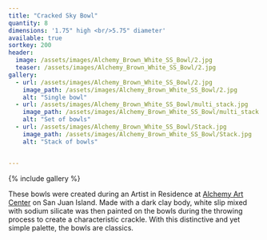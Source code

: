 ```yaml
---
title: "Cracked Sky Bowl"
quantity: 8
dimensions: '1.75" high <br/>5.75" diameter'
available: true
sortkey: 200
header:
  image: /assets/images/Alchemy_Brown_White_SS_Bowl/2.jpg
  teaser: /assets/images/Alchemy_Brown_White_SS_Bowl/2.jpg
gallery:
  - url: /assets/images/Alchemy_Brown_White_SS_Bowl/2.jpg
    image_path: /assets/images/Alchemy_Brown_White_SS_Bowl/2.jpg
    alt: "Single bowl"
  - url: /assets/images/Alchemy_Brown_White_SS_Bowl/multi_stack.jpg
    image_path: /assets/images/Alchemy_Brown_White_SS_Bowl/multi_stack.jpg
    alt: "Set of bowls"
  - url: /assets/images/Alchemy_Brown_White_SS_Bowl/Stack.jpg
    image_path: /assets/images/Alchemy_Brown_White_SS_Bowl/Stack.jpg
    alt: "Stack of bowls"


---
```


{% include gallery %}

These bowls were created during an Artist in Residence at [Alchemy Art Center](https://alchemyartcenter.com/) on San Juan Island. Made with a dark clay body, white slip mixed with sodium silicate was then painted on the bowls during the throwing process to create a characteristic crackle. With this distinctive and yet simple palette, the bowls are classics.
